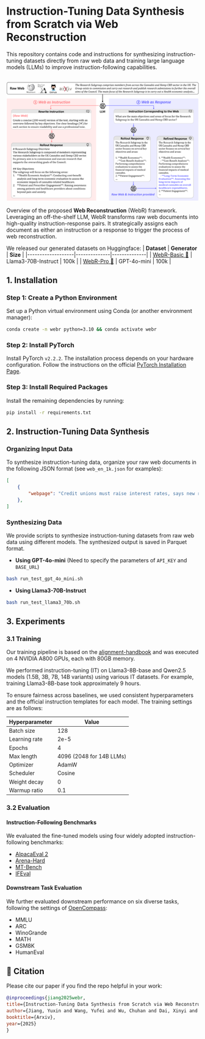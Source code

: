 # Instruction-Tuning Data Synthesis from Scratch via Web Reconstruction

This repository contains code and instructions for synthesizing instruction-tuning datasets directly from raw web data and training large language models (LLMs) to improve instruction-following capabilities.

<p align="center">
    <br>
    <img src="figures/framework.png" width="600"/>
    <br>
</p>

Overview of the proposed **Web Reconstruction** (WebR) framework.
Leveraging an off-the-shelf LLM, WebR transforms raw web documents into high-quality instruction-response pairs.
It strategically assigns each document as either an instruction or a response to trigger the process of web reconstruction.

We released our generated datasets on Huggingface:
| **Dataset**    | **Generator** | **Size** |
|-------------------|--------------|--------------|
| [WebR-Basic 🤗](https://huggingface.co/datasets/YuxinJiang/WebR-Basic-100k) | Llama3-70B-Instruct | 100k |
| [WebR-Pro 🤗](https://huggingface.co/datasets/YuxinJiang/WebR-Pro-100k) | GPT-4o-mini | 100k |

## 1. Installation

### Step 1: Create a Python Environment
Set up a Python virtual environment using Conda (or another environment manager):
```bash
conda create -n webr python=3.10 && conda activate webr
```

### Step 2: Install PyTorch
Install PyTorch `v2.2.2`. The installation process depends on your hardware configuration. Follow the instructions on the official [PyTorch Installation Page](https://pytorch.org/get-started/locally/).

### Step 3: Install Required Packages
Install the remaining dependencies by running:
```bash
pip install -r requirements.txt
```

## 2. Instruction-Tuning Data Synthesis

### Organizing Input Data
To synthesize instruction-tuning data, organize your raw web documents in the following JSON format (see `web_en_1k.json` for examples):
```json
[
    {
        "webpage": "Credit unions must raise interest rates, says new report\nThe sector..."
    },
]
```

### Synthesizing Data
We provide scripts to synthesize instruction-tuning datasets from raw web data using different models. The synthesized output is saved in Parquet format.

- **Using GPT-4o-mini** (Need to specify the parameters of `API_KEY` and `BASE_URL`)
```bash
bash run_test_gpt_4o_mini.sh
```

- **Using Llama3-70B-Instruct**
```bash
bash run_test_llama3_70b.sh
```


## 3. Experiments

### 3.1 Training
Our training pipeline is based on the [alignment-handbook](https://github.com/huggingface/alignment-handbook) and was executed on 4 NVIDIA A800 GPUs, each with 80GB memory.

We performed instruction-tuning (IT) on Llama3-8B-base and Qwen2.5 models (1.5B, 3B, 7B, 14B variants) using various IT datasets. For example, training Llama3-8B-base took approximately 9 hours.

To ensure fairness across baselines, we used consistent hyperparameters and the official instruction templates for each model. The training settings are as follows:

| **Hyperparameter**    | **Value**                      |
|-------------------|----------------------------|
| Batch size        | 128                        |
| Learning rate     | 2e-5                       |
| Epochs            | 4                          |
| Max length        | 4096 (2048 for 14B LLMs)   |
| Optimizer         | AdamW                      |
| Scheduler         | Cosine                     |
| Weight decay      | 0                          |
| Warmup ratio      | 0.1                        |


### 3.2 Evaluation

#### Instruction-Following Benchmarks
We evaluated the fine-tuned models using four widely adopted instruction-following benchmarks:
- [AlpacaEval 2](https://github.com/tatsu-lab/alpaca_eval)
- [Arena-Hard](https://github.com/lmarena/arena-hard-auto)
- [MT-Bench](https://github.com/lm-sys/FastChat/tree/main/fastchat/llm_judge)
- [IFEval](https://github.com/google-research/google-research/tree/master/instruction_following_eval)

#### Downstream Task Evaluation
We further evaluated downstream performance on six diverse tasks, following the settings of [OpenCompass](https://opencompass.org.cn/):
- MMLU
- ARC
- WinoGrande
- MATH
- GSM8K
- HumanEval

## 📝 Citation
Please cite our paper if you find the repo helpful in your work:

```bibtex
@inproceedings{jiang2025webr,
title={Instruction-Tuning Data Synthesis from Scratch via Web Reconstruction},
author={Jiang, Yuxin and Wang, Yufei and Wu, Chuhan and Dai, Xinyi and Xu, Yan and Gan, Weinan and Wang, Yasheng and Jiang, Xin and Shang, Lifeng and Tang, Ruiming and Wang, Wei},
booktitle={Arxiv},
year={2025}
}
```
